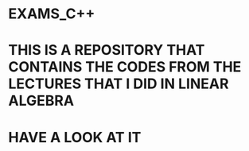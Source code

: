 # EXAMS_C++
# THIS IS A REPOSITORY THAT CONTAINS THE CODES FROM THE LECTURES THAT I DID IN LINEAR ALGEBRA 
# HAVE A LOOK AT IT 


